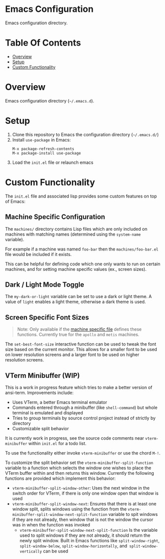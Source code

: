 # Emacs Configuration
Emacs configuration directory.

# Table Of Contents
- [Overview](#overview)
- [Setup](#setup)
- [Custom Functionality](#custom-functionality)

# Overview
Emacs configuration directory (`~/.emacs.d`).  

# Setup
1. Clone this repository to Emacs the configuration directory (`~/.emacs.d/`)
2. Install `use-package` in Emacs:
   ```emacs
   M-x package-refresh-contents
   M-x package-install use-package
   ```
3. Load the `init.el` file or relaunch emacs

# Custom Functionality
The `init.el` file and associated lisp provides some custom features on top of Emacs:

## Machine Specific Configuration
The `machines/` directory contains Lisp files which are only included on machines with matching names (determined using the `system-name` variable).

For example if a machine was named `foo-bar` then the `machines/foo-bar.el` file would be included if it exists.

This can be helpful for defining code which one only wants to run on certain machines, and for setting machine specific values (ex., screen sizes).

## Dark / Light Mode Toggle
The `my-dark-or-light` variable can be set to use a dark or light theme. A value of `light` enables a light theme, otherwise a dark theme is used.

## Screen Specific Font Sizes
> Note: Only available if the [machine specific file](#machine-specific-configuration) defines these functions. Currently true for the `apollo` and `metis` machines.

The `set-best-font-size` interactive function can be used to tweak the font size based on the current monitor. This allows for a smaller font to be used on lower resolution screens and a larger font to be used on higher resolution screens.

## VTerm Minibuffer (WIP)
This is a work in progress feature which tries to make a better version of ansi-term. Improvements include:

- Uses VTerm, a better Emacs terminal emulator
- Commands entered through a minibuffer (like `shell-command`) but whole terminal is emulated and displayed
- Tries to group terminals by source control project instead of strictly by directory
- Customizable split behavior

It is currently work in progress, see the source code comments near `vterm-minibuffer` within `init.el` for a todo list.

To use the functionality either invoke `vterm-minibuffer` or use the chord `M-!`.

To customize the split behavior set the `vterm-minibuffer-split-function` variable to a function which selects the window one wishes to place the VTerm buffer within and then returns this window. Currently the following functions are provided which implement this behavior:

- `vterm-minibuffer-split-window-other`: Uses the next window in the switch order for VTerm, if there is only one window open that window is used
- `vterm-minibuffer-split-window-next`: Ensures that there is at least one window split, splits windows using the function from the `vterm-minibuffer-split-window-next-split-function` variable to spit windows if they are not already, then window that is not the window the cursor was in when the function was invoked
  - `vterm-minibuffer-split-window-next-split-function` Is the variable used to split windows if they are not already, it should return the newly split window. Built in Emacs functions like `split-window-right`, `split-window-below`, `split-window-horizontally`, and` split-window-vertically` can be used
